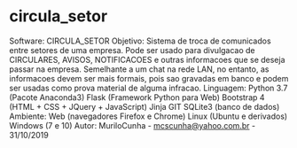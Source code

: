 # circula_setor
Software:
  CIRCULA_SETOR
Objetivo:
  Sistema de troca de comunicados entre setores de uma empresa.
  Pode ser usado para divulgacao de CIRCULARES, AVISOS, NOTIFICACOES e outras informacoes que se deseja passar na empresa.
  Semelhante a um chat na rede LAN, no entanto, as informacoes devem ser mais formais, pois sao gravadas em banco e podem ser usadas como prova material de alguma infracao.
Linguagem:
  Python 3.7 (Pacote Anaconda3)
  Flask (Framework Python para Web)
  Bootstrap 4 (HTML + CSS + JQuery + JavaScript)
  Jinja
  GIT
  SQLite3 (banco de dados)
Ambiente:
  Web (navegadores Firefox e Chrome)
  Linux (Ubuntu e derivados)
  Windows (7 e 10)
Autor:
  MuriloCunha - mcscunha@yahoo.com.br - 31/10/2019
